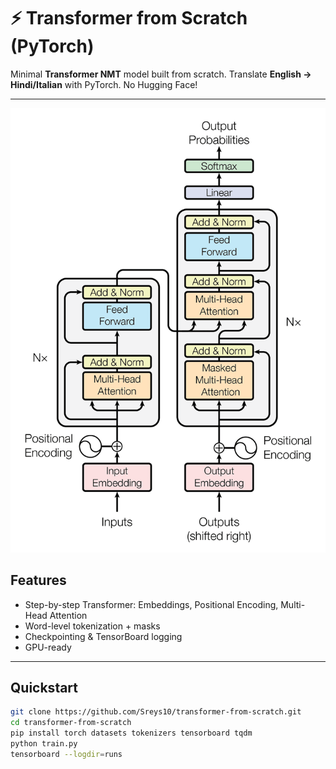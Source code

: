 # ⚡ Transformer from Scratch (PyTorch)

Minimal **Transformer NMT** model built from scratch. Translate **English → Hindi/Italian** with PyTorch. No Hugging Face!  

---
![Transformer Architecture](https://github.com/Sreys10/transformer-from-scratch/raw/main/assets/image.png)
## Features
- Step-by-step Transformer: Embeddings, Positional Encoding, Multi-Head Attention  
- Word-level tokenization + masks  
- Checkpointing & TensorBoard logging  
- GPU-ready  

---

## Quickstart
```bash
git clone https://github.com/Sreys10/transformer-from-scratch.git
cd transformer-from-scratch
pip install torch datasets tokenizers tensorboard tqdm
python train.py
tensorboard --logdir=runs
